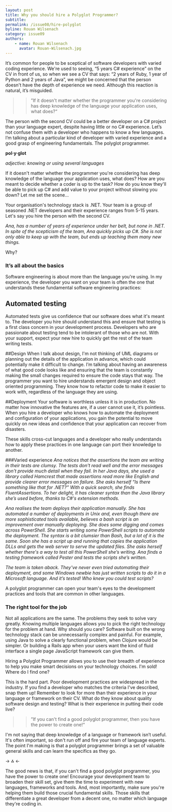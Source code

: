 ```yaml
---
layout: post
title: Why you should hire a Polyglot Programmer?
subtitle: 
permalink: /issue08/hire-polyglot
byline: Rouan Wilsenach
category: issue09
authors:
    - name: Rouan Wilsenach
      avatar: Rouan-Wilsenach.jpg
---
```

It’s common for people to be sceptical of software developers with varied coding experience. We're used to seeing, “5 years C# experience” on the CV in front of us, so when we see a CV that says: “2 years of Ruby, 1 year of Python and 2 years of Java”, we might be concerned that the person doesn't have the depth of experience we need.  Although this reaction is natural, it’s misguided.

>>”If it doesn't matter whether the programmer you're considering has deep knowledge of the language your application uses, what does?“

The person with the second CV could be a better developer on a C# project than your language expert, despite having little or no C# experience. Let’s not confuse them with a developer who happens to know a few languages. I’m talking about a particular kind of developer with varied experience and a good grasp of engineering fundamentals. The polyglot programmer.

<b>pol·y·glot</b>

*adjective: knowing or using several languages*

If it doesn't matter whether the programmer you're considering has deep knowledge of the language your application uses, what does? How are you meant to decide whether a coder is up to the task? How do you know they'll be able to pick up C# and add value to your project without slowing you down?
Let me set the scene...

Your organisation's technology stack is .NET. Your team is a group of seasoned .NET developers and their experience ranges from 5-15 years. Let's say you hire the person with the second CV.

*Ana, has a number of years of experience under her belt, but none in .NET. In spite of the scepticism of the team, Ana quickly picks up C#. She is not only able to keep up with the team, but ends up teaching them many new things.*

Why?

### It’s all about the basics

Software engineering is about more than the language you're using. In my experience, the developer you want on your team is often the one that understands these fundamental software engineering practices:

## Automated testing
Automated tests give us confidence that our software does what it's meant to. The developer you hire should understand this and ensure that testing is a first class concern in your development process. Developers who are passionate about testing tend to be intolerant of those who are not. With your support, expect your new hire to quickly get the rest of the team writing tests.

##Design
When I talk about design, I'm not thinking of UML diagrams or planning out the details of the application in advance, which could potentially make it difficult to change. I’m talking about having an awareness of what good code looks like and ensuring that the team is constantly making the small changes required to ensure the code stays that way. The programmer you want to hire understands emergent design and object oriented programming. They know how to refactor code to make it easier to work with, regardless of the language they are using.

##Deployment
Your software is worthless unless it is in production. No matter how innovative the features are, if a user cannot use it, it’s pointless. When you hire a developer who knows how to automate the deployment and configuration of your applications, you gain the potential to move quickly on new ideas and confidence that your application can recover from disasters. 

These skills cross-cut languages and a developer who really understands how to apply these practices in one language can port their knowledge to another.

###Varied experience
*Ana notices that the assertions the team are writing in their tests are clumsy. The tests don't read well and the error messages don't provide much detail when they fail. In her Java days, she used a library called Hamcrest that made assertions read more like English and provide clearer error messages on failure. She asks herself “Is there something like that for .NET?” With a quick search, she finds FluentAssertions. To her delight, it has cleaner syntax than the Java library she’s used before, thanks to C#'s extension methods.*

*Ana realises the team deploys their application manually. She has automated a number of deployments in Unix and, even though there are more sophisticated tools available, believes a bash script is an improvement over manually deploying. She does some digging and comes across PowerShell. She starts writing some PowerShell scripts to automate the deployment. The syntax is a bit clumsier than Bash, but a lot of it is the same. Soon she has a script up and running that copies the application DLLs and gets the web server to serve the updated files. She asks herself whether there's a way to test all this PowerShell she’s writing. Ana finds a testing framework called Pester and tests the scripts she’s written.*

*The team is taken aback. They've never even tried automating their deployment, and some Windows newbie has just written scripts to do it in a Microsoft language. And it’s tested! Who knew you could test scripts?*

A polyglot programmer can open your team's eyes to the development practices and tools that are common in other languages.

### The right tool for the job
Not all applications are the same. The problems they seek to solve vary greatly. Knowing multiple languages allows you to pick the right technology for the problem at hand. Why should you care? Software built on the wrong technology stack can be unnecessarily complex and painful. For example, using Java to solve a clearly functional problem, when Clojure would be simpler. Or building a Rails app when your users want the kind of fluid interface a single page JavaScript framework can give them.

Hiring a Polyglot Programmer allows you to use their breadth of experience to help you make smart decisions on your technology choices.
I'm sold! Where do I find one?

This is the hard part. Poor development practices are widespread in the industry. If you find a developer who matches the criteria I've described, snap them up! Remember to look for more than their experience in your language or framework on their CV. What do they know about quality software design and testing? What is their experience in putting their code live?

>>”If you can't find a good polyglot programmer, then you have the power to create one!“

I'm not saying that deep knowledge of a language or framework isn’t useful. It's often important, so don't run off and fire your team of language experts. The point I'm making is that a polyglot programmer brings a set of valuable general skills and can learn the specifics as they go.

-> ⁂ <-

The good news is that, if you can't find a good polyglot programmer, you have the power to create one! Encourage your development team to broaden their skill set, give them the time to experiment with new languages, frameworks and tools. And, most importantly, make sure you're helping them build those crucial fundamental skills. Those skills that differentiate a great developer from a decent one, no matter which language they're coding in.


